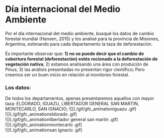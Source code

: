 # Día internacional del Medio Ambiente  
Por el día internacional del medio ambiente, busqué los datos de cambio forestal mundial (Hansen, 2015) y los analisé para la provincia de Misiones, Argentina, estimando para cada departamento la taza de deforestación.

És importante observar que: **1) no se puede decir que el cambio de cobertura forestal (deforestación) estés recionado a la deforestación de vegetación nativa**; 2) estamos analisando una área con produción de Pinus; 3) las análisis presentadas no presentan rigor científico; Pero creemos ser un buen início en relación al monitoreo forestal.

### Los datos:
De todos los departamentos, apenas presentaremos aquellos con mayor taza: ELDORADO, IGUAZU, LIBERTADOR GENERAL SAN MARTIN, MONTECARLO, SAN IGNACIO;
![](./gif/gfc_animationiguazu .gif)  
![](./gif/gfc_animationeldorado .gif)  
![](./gif/gfc_animationlibertador general san martin .gif)  
![](./gif/gfc_animationmontecarlo .gif)  
![](./gif/gfc_animationsan ignacio .gif)